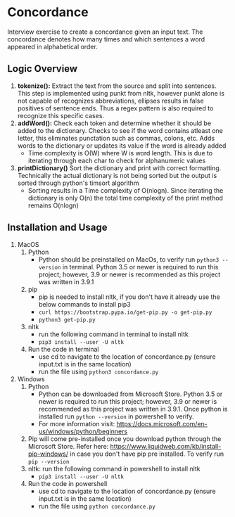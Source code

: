 # Concordance


Interview exercise to create a concordance given an input text. The concordance denotes how many times and which sentences a word appeared in alphabetical order.

## Logic Overview
1. **tokenize():** Extract the text from the source and split into sentences. This step is implemented using punkt from nltk, however punkt alone is not capable of recognizes abbreviations, ellipses results in false positives of sentence ends. Thus a regex pattern is also required to recognize this specific cases. 
2. **addWord():** Check each token and determine whether it should be added to the dictionary. Checks to see if the word contains atleast one letter, this eliminates punctation such as commas, colons, etc. Adds words to the dictionary or updates its value if the word is already added
	- Time complexity is O(W) where W is word length. This is due to iterating through each char to check for alphanumeric values
3. **printDictionary()** Sort the dictionary and print with correct formatting. Technically the actual dictionary is not being sorted but the output is sorted through python's timsort algorithm 
	- Sorting results in a Time complexity of O(nlogn). Since iterating the dictionary is only O(n) the total time complexity of the print method remains O(nlogn)



## Installation and Usage
1. MacOS
	1. Python
		- Python should be preinstalled on MacOs, to verify run `python3 --version` in terminal. Python 3.5 or newer is required to run this project; however, 3.9 or newer is recommended as this project was written in 3.9.1 
	2. pip 
		- pip is needed to install nltk, if you don't have it already use the below commands to install pip3
		- `curl https://bootstrap.pypa.io/get-pip.py -o get-pip.py`
		- `python3 get-pip.py`
	3. nltk
		- run the following command in terminal to install nltk
		- `pip3 install --user -U nltk`
	4. Run the code in terminal
		- use cd to navigate to the location of concordance.py (ensure input.txt is in the same location)
		- run the file using `python3 concordance.py`
2. Windows
	1. Python
		- Python can be downloaded from Microsoft Store. Python 3.5 or newer is required to run this project; however, 3.9 or newer is recommended as this project was written in 3.9.1. Once python is installed run `python --version` in powershell to verify. 
		- For more information visit: https://docs.microsoft.com/en-us/windows/python/beginners
	2. Pip will come pre-installed once you download python through the Microsoft Store. Refer here: https://www.liquidweb.com/kb/install-pip-windows/ in case you don't have pip pre installed. To verify run `pip --version`
	3. nltk: run the following command in powershell to install nltk
		- `pip3 install --user -U nltk`
	4. Run the code in powershell
		- use cd to navigate to the location of concordance.py (ensure input.txt is in the same location)
		- run the file using `python concordance.py`
